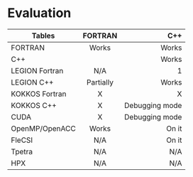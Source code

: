 Evaluation
================


| Tables         | FORTRAN       | C++           |
| -------------- |:-------------:| ------------: |
| FORTRAN        | Works         | Works	 |
| C++   	 | 		 | Works	 |
| LEGION Fortran | N/A           | 1		 |
| LEGION C++  	 |Partially 	 | Works	 |
| KOKKOS Fortran | X 		 |  X 		 |
| KOKKOS C++ 	 | X 		 | Debugging mode|
| CUDA 		 | X 		 | Debugging mode|
| OpenMP/OpenACC | Works 	 | On it 	 |
| FleCSI 	 | N/A 		 | On it  	 |
| Tpetra 	 | N/A 		 | N/A		 |
| HPX	 	 | N/A 		 | N/A		 |


